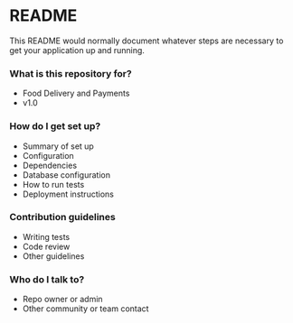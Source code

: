 # README #

This README would normally document whatever steps are necessary to get your application up and running.

### What is this repository for? ###

* Food Delivery and Payments
* v1.0

### How do I get set up? ###

* Summary of set up
* Configuration
* Dependencies
* Database configuration
* How to run tests
* Deployment instructions

### Contribution guidelines ###

* Writing tests
* Code review
* Other guidelines

### Who do I talk to? ###

* Repo owner or admin
* Other community or team contact